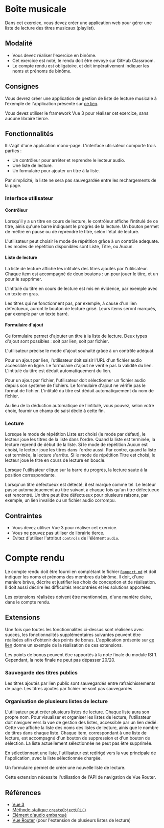 # Boîte musicale

Dans cet exercice, vous devez créer une application web pour gérer une liste de lecture des titres musicaux (playlist).

## Modalité
* Vous devez réaliser l'exercice en binôme.
* Cet exercice est noté, le rendu doit être envoyé sur GitHub Classroom.
* Le compte rendu est obligatoire, et doit impérativement indiquer les noms et prénoms de binôme.

## Consignes
Vous devrez créer une application de gestion de liste de lecture musicale à l’exemple de l'application présente sur [ce lien](https://polytechlyon.github.io/3a-isi1-24-25-tp-jukebox-example/).

Vous devez utiliser le framework Vue 3 pour réaliser cet exercice, sans aucune libraire tierce.

## Fonctionnalités
Il s'agit d'une application mono-page.
L'interface utilisateur comporte trois parties :
* Un contrôleur pour arrêter et reprendre le lecteur audio.
* Une liste de lecture.
* Un formulaire pour ajouter un titre à la liste.

Par simplicité, la liste ne sera pas sauvegardée entre les rechargements de la page.

### Interface utilisateur
#### Contrôleur
Lorsqu'il y a un titre en cours de lecture, le contrôleur affiche l'intitulé de ce titre, ainis qu'une barre indiquant le progrès de la lecture.
Un bouton permet de mettre en pause ou de reprendre le titre, selon l'état de lecture.

L'utilisateur peut choisir le mode de répétition grâce à un contrôle adequate.
Les modes de répétition disponibles sont Liste, Titre, ou Aucun.

#### Liste de lecture
La liste de lecture affiche les intitulés des titres ajoutés par l'utilisateur.
Chaque item est accompagné de deux boutons : un pour jouer le titre, et un pour le supprimer.

L'intitulé du titre en cours de lecture est mis en évidence, par exemple avec un texte en gras.

Les titres qui ne fonctionnent pas, par exemple, à cause d'un lien défectueux, auront le bouton de lecture grisé.
Leurs items seront marqués, par exemple par un texte barré. 

#### Formulaire d'ajout
Ce formulaire permet d'ajouter un titre à la liste de lecture.
Deux types d'ajout sont possibles : soit par lien, soit par fichier.

L'utilisateur précise le mode d'ajout souhaité grâce à un contrôle adéquat.

Pour un ajout par lien, l'utilisateur doit saisir l'URL d'un fichier audio accessible en ligne.
Le formulaire d'ajout ne vérifie pas la validité du lien.
L'intitulé du titre est déduit automatiquement du lien.

Pour un ajout par fichier, l'utilisateur doit sélectionner un fichier audio depuis son système de fichiers.
Le formulaire d'ajout ne vérifie pas le format de fichier.
L'intitulé du titre est déduit automatiquement du nom de fichier.

Au lieu de la déduction automatique de l'intitulé, vous pouvez, selon votre choix, fournir un champ de saisi dédié à cette fin.

### Lecture
Lorsque le mode de répétition Liste est choisi (le mode par défaut), le lecteur joue les titres de la liste dans l'ordre.
Quand la liste est terminée, la lecture reprend de début de la liste.
Si le mode de répétition Aucun est choisi, le lecteur joue les titres dans l'ordre aussi.
Par contre, quand la liste est terminée, la lecture s'arrête.
Si le mode de répétition Titre est choisi, le lecteur joue le titre en cours de lecture en boucle.

Lorsque l'utilisateur clique sur la barre du progrès, la lecture saute à la position correspondante.

Lorsqu'un titre défectueux est détecté, il est marqué comme tel.
Le lecteur passe automatiquement au titre suivant à chaque fois qu'un titre défectueux est rencontré.
Un titre peut être défectueux pour plusieurs raisons, par exemple, un lien invalide ou un fichier audio corrompu.

## Contraintes
* Vous devez utiliser Vue 3 pour réaliser cet exercice.
* Vous ne pouvez pas utiliser de librairie tierce.
* Évitez d'utiliser l'attribut `controls` de l'élément `audio`.

# Compte rendu
Le compte rendu doit être fourni en complétant le fichier [`Rapport.md`](Rapport.md) et doit indiquer les noms et prénoms des membres du binôme.
Il doit, d'une manière brève, décrire et justifier les choix de conception et de réalisation.
Il doit aussi décrire les difficultés rencontrées et les solutions apportées. 

Les extensions réalisées doivent être mentionnées, d'une manière claire, dans le compte rendu.

## Extensions
Une fois que toutes les fonctionnalités ci-dessus sont réalisées avec succès, les fonctionnalités supplémentaires suivantes peuvent être réalisées afin d'obtenir des points de bonus.
L'application présente sur [ce lien](https://polytechlyon.github.io/3a-isi1-24-25-tp-jukebox-extensions-example/) donne un exemple de la réalisation de ces extensions. 

Les points de bonus peuvent être rapportés à la note finale du module ISI 1. 
Cependant, la note finale ne peut pas dépasser 20/20. 

### Sauvegarde des titres publics
Les titres ajoutés par lien public sont sauvegardés entre rafraichissements de page. 
Les titres ajoutés par fichier ne sont pas sauvegardés.

### Organisation de plusieurs listes de lecture
L'utilisateur peut créer plusieurs listes de lecture.
Chaque liste aura son propre nom.
Pour visualiser et organiser les listes de lecture, l'utilisateur doit naviguer vers la vue de gestion des listes, accessible par un lien dédié.
Cette vue affiche la liste des noms des listes de lecture, ainis que le nombre de titres dans chaque liste.
Chaque item, correspondant à une liste de lecture, est accompagné d'un bouton de suppression et d'un bouton de sélection.
La liste actuellement sélectionnée ne peut pas être supprimée.

En sélectionnant une liste, l'utilisateur est redirigé vers la vue principale de l'application, avec la liste sélectionnée chargée.

Un formulaire permet de créer une nouvelle liste de lecture.

Cette extension nécessite l'utilisation de l'API de navigation de Vue Router.

## Références
* [Vue 3](https://vuejs.org/)
* [Méthode statique `createObjectURL()`](https://developer.mozilla.org/en-US/docs/Web/API/URL/createObjectURL_static)
* [Élément d'audio embarqué](https://developer.mozilla.org/en-US/docs/Web/HTML/Element/audio)
* [Vue Router](https://router.vuejs.org/) (pour l'extension de plusieurs listes de lecture)







